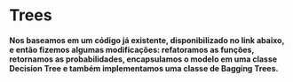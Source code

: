 # Trees

#### Nos baseamos em um código já existente, disponibilizado no link abaixo, e então fizemos algumas modificações: refatoramos as funções, retornamos as probabilidades, encapsulamos o modelo em uma classe **Decision Tree** e também implementamos uma classe de **Bagging Trees**.

